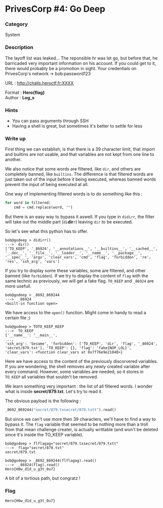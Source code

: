 # PrivesCorp #4: Go Deep

### Category

System

### Description

The layoff list was leaked... The reponsible hr was let go, but before that, he barricaded very important information on his account. If you could get to it, there would probably be a promotion in sight.
Your credentials on PrivesCorp's network -> bob:password123

URL : http://challs.heroctf.fr:XXXX

Format : **Hero{flag}**<br>
Author : **Log_s**

### Hints

 - You can pass arguments through SSH
 - Having a shell is great, but sometimes it's better to settle for less

### Write up

First thing we can establish, is that there is a 39 character limit, that import and builtins are not usable, and that variables are not kept from one line to another.

We also notice that some words are filtered, like `dir`, and others are completely banned, like `builtins`. The difference is that filtered words are just taken out of the input before it being executed, whereas banned words prevent the input of being executed at all.

One way of implementing filtered words is to do something like this :
```python
for word in filtered:
    cmd = cmd.replace(word, "")
```
But there is an easy way to bypass it aswell. If you type in `didirr`, the filter will take out the middle part (`di`**dir**`r`) leaving `dir` to be executed.

So let's see what this python has to offer.

```
bob@godeep > didirr()
--->  dir()
['TO_KEEP', '_86924', '__annotations__', '__builtins__', '__cached__', '__doc__', '__file__', '__loader__', '__name__', '__package__', '__spec__', 'argv', 'clear_vars', 'cmd', 'flag', 'forbidden', 're', 'res', 'ssh_arg', 'vars']
```

If you try to display some these variables, some are filtered, and other banned (like `forbidden`). If we try to display the content of `flag` with the same technic as previously, we will get a fake flag. `TO_KEEP` and `_86924` are more usefull.

```
bob@godeep > _8692_869244
--->  _86924
<built-in function open>
```

We have access to the `open()` function. Might come in handy to read a certain file ;)

```
bob@godeep > TOTO_KEEP_KEEP
--->  TO_KEEP
{'__name__': '__main__',
...,
'ssh_arg': 'Sesame', 'forbidden': ['TO_KEEP', 'dir', 'flag', '_86924', 'secret/879.txt'], 'TO_KEEP': {}, 'flag': 'fake{NOP_LOL}', 'clear_vars': <function clear_vars at 0x7f76e9e21040>}
```

Here we have access to the content of the previously discorvered variables. If you are wondering, the shell removes any newly created variable after every command. However, some variables are needed, so it stores in `TO_KEEP` all variables that souldn't be removed.

We learn something very important : the list of all filtered words. I wonder what is inside **secret/879.txt**. Let's try to read it.

The obvious payload is the following :
```python
_8692_869244("secret/879.txsecret/879.txtt").read()
```
But since we can't use more then 39 characters, we'll have to find a way to bypass it. The `flag` variable that seemed to be nothing more than a troll from that mean challenge creater, is actually writtable (and won't be deleted since it's inside the TO_KEEP variable).
```
bob@godeep > flflagag="secret/879.txsecret/879.txtt"
--->  flag="secret/879.txt"
secret/879.txt

bob@godeep > _8692_869244(flflagag).read()
--->  _86924(flag).read()
Hero{H0w_d1d_u_g3t_0u7}
```

A bit of a tortious path, but congratz !

### Flag

```Hero{H0w_d1d_u_g3t_0u7}```
